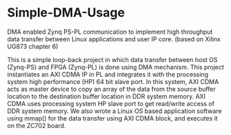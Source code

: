 # Simple-DMA-Usage
DMA enabled Zynq PS-PL communication to implement high throughput data transfer between Linux applications and user IP core. (based on Xilinx UG873 chapter 6)


This is a simple loop-back project in which data transfer between host OS (Zynq-PS) and FPGA (Zynq-PL) is done using DMA mechanism. This project instantiates an AXI CDMA IP in PL and integrates it with the processing system high performance (HP) 64 bit slave port. In this system, AXI CDMA acts as master device to copy an array of the data from the source buffer location to the destination buffer location in DDR system memory. AXI CDMA uses processing system HP slave port to get read/write access of DDR system memory.
We also wrote a Linux OS based application software using mmap() for the data transfer using AXI CDMA block, and executes it on the ZC702 board.


